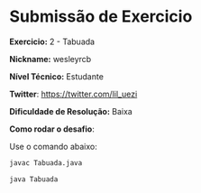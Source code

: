 # Submissão de Exercicio

**Exercicio:** 2 - Tabuada

**Nickname:** wesleyrcb

**Nível Técnico:** Estudante

**Twitter**: https://twitter.com/lil_uezi

**Dificuldade de Resolução:** Baixa

**Como rodar o desafio**:

Use o comando abaixo: 
```bash
javac Tabuada.java

java Tabuada
```